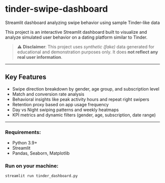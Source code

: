 # tinder-swipe-dashboard
Streamlit dashboard analyzing swipe behavior using sample Tinder-like data

This project is an interactive Streamlit dashboard built to visualize and analyze simulated user behavior on a dating platform similar to Tinder.

> ⚠️ **Disclaimer**: This project uses *synthetic (fake)* data generated for educational and demonstration purposes only. It does **not reflect any real user information**.

---

## Key Features

- Swipe direction breakdown by gender, age group, and subscription level
- Match and conversion rate analysis
- Behavioral insights like peak activity hours and repeat right swipers
- Retention proxy based on app usage frequency
- Day vs Night swiping patterns and weekly heatmaps
- KPI metrics and dynamic filters (gender, age, subscription, date range)

---

### Requirements:
- Python 3.9+
- Streamlit
- Pandas, Seaborn, Matplotlib

### Run on your machine:

```bash
streamlit run tinder_dashboard.py
